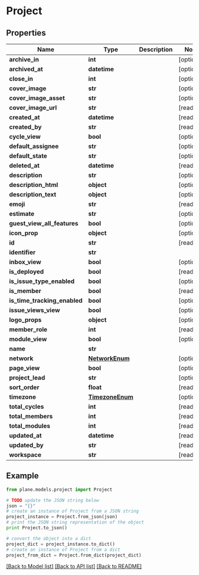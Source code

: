 # Project


## Properties
Name | Type | Description | Notes
------------ | ------------- | ------------- | -------------
**archive_in** | **int** |  | [optional] 
**archived_at** | **datetime** |  | [optional] 
**close_in** | **int** |  | [optional] 
**cover_image** | **str** |  | [optional] 
**cover_image_asset** | **str** |  | [optional] 
**cover_image_url** | **str** |  | [readonly] 
**created_at** | **datetime** |  | [readonly] 
**created_by** | **str** |  | [readonly] 
**cycle_view** | **bool** |  | [optional] 
**default_assignee** | **str** |  | [optional] 
**default_state** | **str** |  | [optional] 
**deleted_at** | **datetime** |  | [readonly] 
**description** | **str** |  | [optional] 
**description_html** | **object** |  | [optional] 
**description_text** | **object** |  | [optional] 
**emoji** | **str** |  | [readonly] 
**estimate** | **str** |  | [optional] 
**guest_view_all_features** | **bool** |  | [optional] 
**icon_prop** | **object** |  | [optional] 
**id** | **str** |  | [readonly] 
**identifier** | **str** |  | 
**inbox_view** | **bool** |  | [optional] 
**is_deployed** | **bool** |  | [readonly] 
**is_issue_type_enabled** | **bool** |  | [optional] 
**is_member** | **bool** |  | [readonly] 
**is_time_tracking_enabled** | **bool** |  | [optional] 
**issue_views_view** | **bool** |  | [optional] 
**logo_props** | **object** |  | [optional] 
**member_role** | **int** |  | [readonly] 
**module_view** | **bool** |  | [optional] 
**name** | **str** |  | 
**network** | [**NetworkEnum**](NetworkEnum.md) |  | [optional] 
**page_view** | **bool** |  | [optional] 
**project_lead** | **str** |  | [optional] 
**sort_order** | **float** |  | [readonly] 
**timezone** | [**TimezoneEnum**](TimezoneEnum.md) |  | [optional] 
**total_cycles** | **int** |  | [readonly] 
**total_members** | **int** |  | [readonly] 
**total_modules** | **int** |  | [readonly] 
**updated_at** | **datetime** |  | [readonly] 
**updated_by** | **str** |  | [readonly] 
**workspace** | **str** |  | [readonly] 

## Example

```python
from plane.models.project import Project

# TODO update the JSON string below
json = "{}"
# create an instance of Project from a JSON string
project_instance = Project.from_json(json)
# print the JSON string representation of the object
print Project.to_json()

# convert the object into a dict
project_dict = project_instance.to_dict()
# create an instance of Project from a dict
project_from_dict = Project.from_dict(project_dict)
```
[[Back to Model list]](../README.md#documentation-for-models) [[Back to API list]](../README.md#documentation-for-api-endpoints) [[Back to README]](../README.md)


